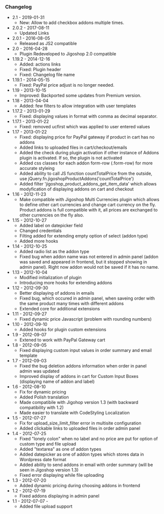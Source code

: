 ### Changelog

* 2.1 - 2019-01-31
    - New: Allow to add checkbox addons multiple times.
* 2.0.2 - 2017-08-11
    - Updated Links
* 2.0.1 - 2016-08-05
    - Released as JS2 compatible
* 2.0 - 2016-04-28
    - Plugin Redeveloped to Jigoshop 2.0 compatible
* 1.19.2 - 2014-12-16 
    - Added: actions links
    - Fixed: Plugin header
    - Fixed: Changelog file name
* 1.19.1 - 2014-05-15
    - Fixed: PayPal price adjust is no longer needed.
* 1.19 - 2013-10-15
    - Improved: Backported some updates from Premium version.
* 1.18 - 2013-04-04
    - Added: few filters to allow integration with user templates
* 1.17.2 - 2013-01-29
    - Fixed: displaying values in format with comma as decimal separator.
* 1.17.1 - 2013-01-22
    - Fixed: removed ucfirst which was applied to user entered values
* 1.17 - 2013-01-22
    - Fixed: displaying price for PayPal gateway if product in cart has no addons
    - Added links to uploaded files in cart/checkout/emails
    - Added the check during plugin activation if other instance of Addons plugin is activated. If so, the plugin is not activated
    - Added css classes for each addon form-row (.form-row) for more accurate styleing
    - Added ability to call JS function countTotalPrice from the outside, use jQuery.fn.jigoshopProductAddons('countTotalPrice')
    - Added filter 'jigoshop_product_addons_get_item_data' which allows modyfication of displaying addons on cart and checkout
* 1.16 - 2012-11-23
    - Make compatible with Jigoshop Multi Currencies plugin which allows to define other cart currencies and change cart currency on the fly. Product addons is full compatible with it, all prices are exchanged to other currencies on the fly also.
* 1.15 - 2012-10-27
    - Added label on datepicker field
    - Changed credentials
    - Filting added for extending empty option of select (addon type)
    - Added more hooks
* 1.14 - 2012-10-25
    - Added radio list as the addon type
    - Fixed bug when addon name was not entered in admin panel (addon was saved and appeared in frontend, but it stopped showing in admin panel). Right now addon would not be saved if it has no name.
* 1.13 - 2012-10-04
    - Modified initialization of plugin
    - Introducing more hooks for extending addons
* 1.12 - 2012-09-30
    - Better displaying of addons in emails
    - Fixed bug, which occured in admin panel, when saveing order with the same product many times with different addons
    - Extended core for additional extensions
* 1.11 - 2012-09-27
    - Fixed dynamic price Javascript (problem with rounding numbers)
* 1.10 - 2012-09-10
    - Added hooks for plugin custom extensions
* 1.9 - 2012-09-07
    - Extened to work with PayPal Gateway cart
* 1.8 - 2012-09-05
    - Fixed displaying custom input values in order summary and email template
* 1.7 - 2012-09-03
    - Fixed the bug deletion addons information when order in panel admin was updated
    - Improved display of addons in cart for Custom Input Boxes (displaying name of addon and label)
* 1.6 - 2012-08-10
    - Fix for dynamic pricing
    - Added Polish translation
    - Made compatibile with Jigohop version 1.3 (with backward compatibility with 1.2)
    - Made easier to translate with CodeStyling Localization
* 1.5 - 2012-07-27
    - Fix for upload_size_limit_filter error in multisite configuration
    - Added clickable links to uploaded files in order admin panel
* 1.4 - 2012-07-25
    - Fixed "lonely colon" when no label and no price are put for option of custom type and file upload
    - Added "textarea" as one of addon types
    - Added datepicker as one of addon types which stores data in Wordpress date format
    - Added ability to send addons in email with order summary (will be seen in Jigoshop version 1.3)
    - Fixed error displaying while file uploading
* 1.3 - 2012-07-20
    - Added dynamic pricing during choosing addons in frontend
* 1.2 - 2012-07-19
    - Fixed addons displaying in admin panel
* 1.1 - 2012-07-07 -
    - Added file upload support

